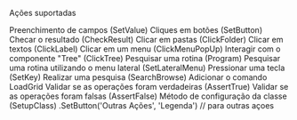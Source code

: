 Ações suportadas

Preenchimento de campos (SetValue)
Cliques em botões (SetButton)
Checar o resultado (CheckResult)
Clicar em pastas (ClickFolder)
Clicar em textos (ClickLabel)
Clicar em um menu (ClickMenuPopUp)
Interagir com o componente "Tree" (ClickTree)
Pesquisar uma rotina (Program)
Pesquisar uma rotina utilizando o menu lateral (SetLateralMenu)
Pressionar uma tecla (SetKey)
Realizar uma pesquisa (SearchBrowse)
Adicionar o comando LoadGrid
Validar se as operações foram verdadeiras (AssertTrue)
Validar se as operações foram falsas (AssertFalse)
Método de configuração da classe (SetupClass)
.SetButton('Outras Ações', 'Legenda') // para outras açoes